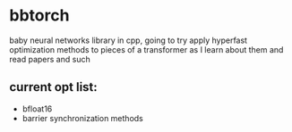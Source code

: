 # bbtorch
baby neural networks library in cpp, going to try apply hyperfast optimization methods to pieces of a transformer as I learn about them and read papers and such

## current opt list:
- bfloat16
- barrier synchronization methods
